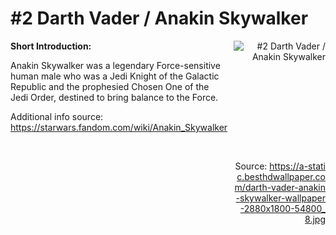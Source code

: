 # #2 Darth Vader / Anakin Skywalker

<div style="display: flex;">
  <div style="flex: 1; padding-right: 10px;">
    <strong>Short Introduction:</strong>
    <p>Anakin Skywalker was a legendary Force-sensitive human male who was a Jedi Knight of the Galactic Republic and the prophesied Chosen One of the Jedi Order, destined to bring balance to the Force.</p>
    Additional info source: <a href="https://starwars.fandom.com/wiki/Anakin_Skywalker">https://starwars.fandom.com/wiki/Anakin_Skywalker</a>
  </div>
  <div style="flex: 1; text-align: right;">
    <img src="https://a-static.besthdwallpaper.com/darth-vader-anakin-skywalker-wallpaper-2880x1800-54800_8.jpg" alt="#2 Darth Vader / Anakin Skywalker" style="max-height: 275px; max-width: 100%; min-height: 175px;"/><br><br>Source: <a href="https://a-static.besthdwallpaper.com/darth-vader-anakin-skywalker-wallpaper-2880x1800-54800_8.jpg" style="word-break: break-all;">https://a-static.besthdwallpaper.com/darth-vader-anakin-skywalker-wallpaper-2880x1800-54800_8.jpg</a>
  </div>
</div>

